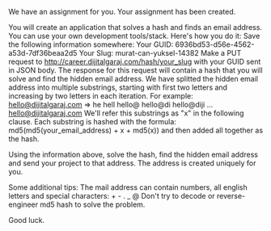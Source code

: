 We have an assignment for you.
Your assignment has been created.

You will create an application that solves a hash and finds an email address. You can use your own development tools/stack.
Here's how you do it:
Save the following information somewhere:
Your GUID: 6936bd53-d56e-4562-a53d-7df36beaa2d5
Your Slug: murat-can-yuksel-14382
Make a PUT request to http://career.dijitalgaraj.com/hash/your_slug with your GUID sent in JSON body.
The response for this request will contain a hash that you will solve and find the hidden email address.
We have splitted the hidden email address into multiple substrings, starting with first two letters and increasing by two letters in each iteration. For example:
hello@dijitalgaraj.com => he hell hello@ hello@di hello@diji ... hello@dijitalgaraj.com
We'll refer this substrings as "x" in the following clause.
Each substring is hashed with the formula: md5(md5(your_email_address) + x + md5(x)) and then added all together as the hash.

Using the information above, solve the hash, find the hidden email address and send your project to that address. The address is created uniquely for you.

Some additional tips:
The mail address can contain numbers, all english letters and special characters: + - . \_ @
Don't try to decode or reverse-engineer md5 hash to solve the problem.

Good luck.

